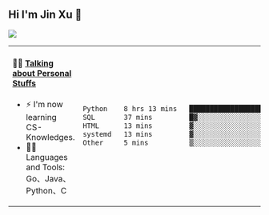 
## Hi I'm Jin Xu 👋
![](https://komarev.com/ghpvc/?username=jiayouxujin&color=brightgreen&label=PROFILE+VIEWS)



<table align="center">
<tr>
<td valign="top" width="60%">

#### 🏋️‍♀️ <a href="https://github.com/jiayouxujin" target="_blank">Talking about Personal Stuffs</a>
<!-- recent_releases starts -->

- ⚡  I'm now learning CS-Knowledges.  
- 🏊‍♂️ Languages and Tools: Go、Java、Python、C
<!-- recent_releases ends -->
</td>
<td>
 
<!--START_SECTION:waka-->

```txt
Python    8 hrs 13 mins   ██████████████████████░░░   87.50 %
SQL       37 mins         █▓░░░░░░░░░░░░░░░░░░░░░░░   06.69 %
HTML      13 mins         ▓░░░░░░░░░░░░░░░░░░░░░░░░   02.46 %
systemd   13 mins         ▓░░░░░░░░░░░░░░░░░░░░░░░░   02.39 %
Other     5 mins          ▒░░░░░░░░░░░░░░░░░░░░░░░░   00.96 %
```

<!--END_SECTION:waka-->
 
</td>
</tr>
</table>






